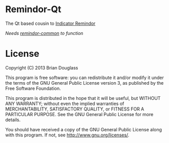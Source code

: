 Remindor-Qt
===========

The Qt based cousin to [Indicator Remindor](http://bhdouglass.tk/indicator-remindor.php)

*Needs [remindor-common](https://github.com/bhdouglass/remindor-common) to function*

License
=======

Copyright (C) 2013 Brian Douglass

This program is free software: you can redistribute it and/or modify it under the terms of the GNU General Public License version 3, as published 
by the Free Software Foundation.

This program is distributed in the hope that it will be useful, but WITHOUT ANY WARRANTY; without even the implied warranties of MERCHANTABILITY, SATISFACTORY QUALITY, or FITNESS FOR A PARTICULAR PURPOSE.  See the GNU General Public License for more details.

You should have received a copy of the GNU General Public License along with this program.  If not, see <http://www.gnu.org/licenses/>.